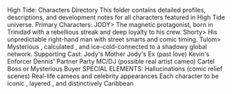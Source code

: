 High Tide: Characters Directory
This folder contains detailed profiles, descriptions, and development notes for all characters featured in High Tide universe.
Primary Characters:
JODY> The magnetic protagonist, born in Trinidad with a rebellious streak and deep loyalty to his crew.
Shorty> His unpredictable right-hand man with street smarts and comic timing.
Tulom> Mysterious , calculated , and ice-cold-connected to a shadowy global network.
Supporting Cast:
Jody's Mother
Jody's Ex (past love)
Kevin's Enforcer
Dennis' Partner
Party MC/DJ (possible real artist cameo)
Cartel Boss or Mysterious Buyer
SPECIAL ELEMENTS:
Hallucinations (comic relief scenes)
Real-life cameos and celebrity appearances
Each character to be iconic , layered , and distinctively Caribbean



